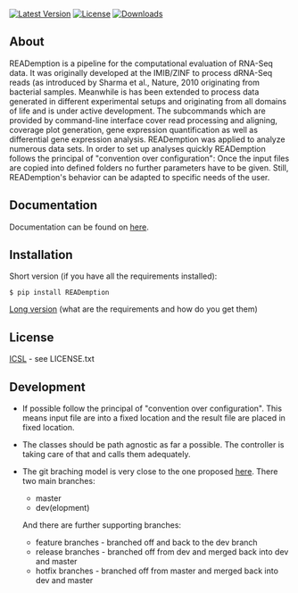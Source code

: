 [![Latest Version](https://pypip.in/version/READemption/badge.png)](https://pypi.python.org/pypi/READemption/)
[![License](https://pypip.in/license/READemption/badge.png)](https://pypi.python.org/pypi/READemption/)
[![Downloads](https://pypip.in/d/READemption/badge.png)](https://pypi.python.org/pypi/READemption/)

About
-----

READemption is a pipeline for the computational evaluation of RNA-Seq
data. It was originally developed at the IMIB/ZINF to process dRNA-Seq
reads (as introduced by Sharma et al., Nature, 2010 originating from
bacterial samples. Meanwhile is has been extended to process data
generated in different experimental setups and originating from all
domains of life and is under active development. The subcommands which
are provided by command-line interface cover read processing and
aligning, coverage plot generation, gene expression quantification as
well as differential gene expression analysis. READemption was applied
to analyze numerous data sets. In order to set up analyses quickly
READemption follows the principal of "convention over configuration":
Once the input files are copied into defined folders no further
parameters have to be given. Still, READemption's behavior can be
adapted to specific needs of the user.

Documentation
-------------

Documentation can be found on [here](http://pythonhosted.org/READemption/).

Installation
------------

Short version (if you have all the requirements installed):

    $ pip install READemption

[Long version](http://pythonhosted.org/READemption/installation.html)
(what are the requirements and how do you get them)

License
-------

[ICSL](https://en.wikipedia.org/wiki/ISC_license) - see LICENSE.txt

Development
-----------

* If possible follow the principal of "convention over
  configuration". This means input file are into a fixed location and
  the result file are placed in fixed location.

* The classes should be path agnostic as far a possible. The controller
  is taking care of that and calls them adequately.

* The git braching model is very close to the one 
  proposed [here](http://nvie.com/posts/a-successful-git-branching-model/).
  There two main branches:
    * master 
    * dev(elopment)

    And there are further supporting branches:
    * feature branches - branched off and back to the dev branch
    * release branches - branched off from dev and merged back into
                       dev and master
    * hotfix branches - branched off from master and merged back into
                      dev and master
